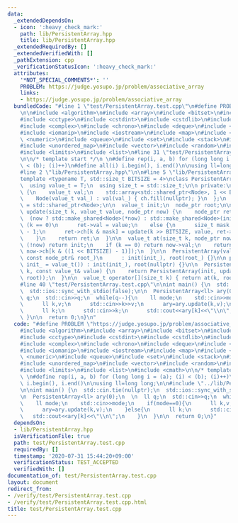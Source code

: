 ```yaml
---
data:
  _extendedDependsOn:
  - icon: ':heavy_check_mark:'
    path: lib/PersistentArray.hpp
    title: lib/PersistentArray.hpp
  _extendedRequiredBy: []
  _extendedVerifiedWith: []
  _pathExtension: cpp
  _verificationStatusIcon: ':heavy_check_mark:'
  attributes:
    '*NOT_SPECIAL_COMMENTS*': ''
    PROBLEM: https://judge.yosupo.jp/problem/associative_array
    links:
    - https://judge.yosupo.jp/problem/associative_array
  bundledCode: "#line 1 \"test/PersistentArray.test.cpp\"\n#define PROBLEM \"https://judge.yosupo.jp/problem/associative_array\"\
    \n\n#include <algorithm>\n#include <array>\n#include <bitset>\n#include <cassert>\n\
    #include <cctype>\n#include <cstdint>\n#include <cstdlib>\n#include <cmath>\n\
    #include <complex>\n#include <chrono>\n#include <deque>\n#include <functional>\n\
    #include <iomanip>\n#include <iostream>\n#include <map>\n#include <memory>\n#include\
    \ <numeric>\n#include <queue>\n#include <set>\n#include <stack>\n#include <string>\n\
    #include <unordered_map>\n#include <vector>\n#include <random>\n#include <utility>\n\
    #include <limits>\n#include <list>\n#line 31 \"test/PersistentArray.test.cpp\"\
    \n\n/* template start */\n \n#define rep(i, a, b) for (long long i = (a); (i)\
    \ < (b); (i)++)\n#define all(i) i.begin(), i.end()\n\nusing ll=long long;\n\n\
    #line 2 \"lib/PersistentArray.hpp\"\n\n#line 5 \"lib/PersistentArray.hpp\"\n\n\
    template <typename T, std::size_t BITSIZE = 4>\nclass PersistentArray {\n public:\n\
    \  using value_t = T;\n  using size_t = std::size_t;\n\n private:\n  struct Node\
    \ {\n    value_t val;\n    std::array<std::shared_ptr<Node>, 1 << BITSIZE> ch;\n\
    \    Node(value_t val_) : val(val_) { ch.fill(nullptr); }\n  };\n  using node_ptr\
    \ = std::shared_ptr<Node>;\n\n  value_t init;\n  node_ptr root;\n\n  node_ptr\
    \ update(size_t k, value_t value, node_ptr now) {\n    node_ptr ret =\n      \
    \  (now ? std::make_shared<Node>(*now) : std::make_shared<Node>(init));\n    if\
    \ (k == 0)\n      ret->val = value;\n    else {\n      size_t mask = (1 << BITSIZE)\
    \ - 1;\n      ret->ch[k & mask] = update(k >> BITSIZE, value, ret->ch[k & mask]);\n\
    \    }\n    return ret;\n  }\n\n  value_t at(size_t k, node_ptr now) {\n    if\
    \ (!now) return init;\n    if (k == 0) return now->val;\n    return at(k >> BITSIZE,\
    \ now->ch[k & ((1 << BITSIZE) - 1)]);\n  }\n\n  PersistentArray(value_t init_,\
    \ const node_ptr& root_)\n      : init(init_), root(root_) {}\n\n public:\n  PersistentArray(value_t\
    \ init_ = value_t()) : init(init_), root(nullptr) {}\n\n  PersistentArray update(size_t\
    \ k, const value_t& value) {\n    return PersistentArray(init, update(k, value,\
    \ root));\n  }\n\n  value_t operator[](size_t k) { return at(k, root); }\n};\n\
    #line 40 \"test/PersistentArray.test.cpp\"\n\nint main() {\n  std::cin.tie(nullptr);\n\
    \  std::ios::sync_with_stdio(false);\n\n  PersistentArray<ll> ary(0);\n  \n  ll\
    \ q;\n  std::cin>>q;\n  while(q--){\n    ll mode;\n    std::cin>>mode;\n    if(mode==0){\n\
    \      ll k,v;\n      std::cin>>k>>v;\n      ary=ary.update(k,v);\n    }else{\n\
    \      ll k;\n      std::cin>>k;\n      std::cout<<ary[k]<<\"\\n\";\n    }\n \
    \ }\n\n  return 0;\n}\n"
  code: "#define PROBLEM \"https://judge.yosupo.jp/problem/associative_array\"\n\n\
    #include <algorithm>\n#include <array>\n#include <bitset>\n#include <cassert>\n\
    #include <cctype>\n#include <cstdint>\n#include <cstdlib>\n#include <cmath>\n\
    #include <complex>\n#include <chrono>\n#include <deque>\n#include <functional>\n\
    #include <iomanip>\n#include <iostream>\n#include <map>\n#include <memory>\n#include\
    \ <numeric>\n#include <queue>\n#include <set>\n#include <stack>\n#include <string>\n\
    #include <unordered_map>\n#include <vector>\n#include <random>\n#include <utility>\n\
    #include <limits>\n#include <list>\n#include <cmath>\n\n/* template start */\n\
    \ \n#define rep(i, a, b) for (long long i = (a); (i) < (b); (i)++)\n#define all(i)\
    \ i.begin(), i.end()\n\nusing ll=long long;\n\n#include \"../lib/PersistentArray.hpp\"\
    \n\nint main() {\n  std::cin.tie(nullptr);\n  std::ios::sync_with_stdio(false);\n\
    \n  PersistentArray<ll> ary(0);\n  \n  ll q;\n  std::cin>>q;\n  while(q--){\n\
    \    ll mode;\n    std::cin>>mode;\n    if(mode==0){\n      ll k,v;\n      std::cin>>k>>v;\n\
    \      ary=ary.update(k,v);\n    }else{\n      ll k;\n      std::cin>>k;\n   \
    \   std::cout<<ary[k]<<\"\\n\";\n    }\n  }\n\n  return 0;\n}"
  dependsOn:
  - lib/PersistentArray.hpp
  isVerificationFile: true
  path: test/PersistentArray.test.cpp
  requiredBy: []
  timestamp: '2020-07-31 15:44:20+09:00'
  verificationStatus: TEST_ACCEPTED
  verifiedWith: []
documentation_of: test/PersistentArray.test.cpp
layout: document
redirect_from:
- /verify/test/PersistentArray.test.cpp
- /verify/test/PersistentArray.test.cpp.html
title: test/PersistentArray.test.cpp
---
```

